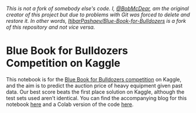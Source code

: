 <i>This is not a fork of somebody else's code. I, [@BobMcDear](https://github.com/BobMcDear), am the original creator of this project but due to problems with Git was forced to delete and restore it. In other words, [ItibarPashaev/Blue-Book-for-Bulldozers](https://github.com/ItibarPashaev/Blue-Book-for-Bulldozers) is a fork of this repository and not vice versa.</i>

# Blue Book for Bulldozers Competition on Kaggle

This notebook is for the [Blue Book for Bulldozers competition](https://www.kaggle.com/c/bluebook-for-bulldozers) on Kaggle, and the aim is to predict the auction price of heavy equipment given past data. Our best score beats the first place solution on Kaggle, although the test sets used aren't identical. You can find the accompanying blog for this notebook [here](https://medium.com/python-in-plain-english/blue-book-for-bulldozers-competition-part-1-basic-data-pre-processing-1248cd5d4214) and a Colab version of the code [here](https://colab.research.google.com/drive/1ksY7QO8CScISnEvNyj4_G2i27gKSEoLu?usp=sharing).
